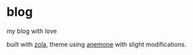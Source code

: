 # blog

my blog with love

built with [zola](https://www.getzola.org/), theme using [anemone](https://anemone.pages.dev/) with slight modifications.
